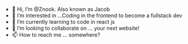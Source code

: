 - 👋 Hi, I’m @Znook. Also known as Jacob
- 👀 I’m interested in ...Coding in the frontend to become a fullstack dev
- 🌱 I’m currently learning to code in react js 
- 💞️ I’m looking to collaborate on ... your next website!
- 📫 How to reach me ... somewhere?

<!---
Znook/Znook is a ✨ special ✨ repository because its `README.md` (this file) appears on your GitHub profile.
You can click the Preview link to take a look at your changes.
--->
